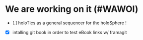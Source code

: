# We are working on it (#WAWOI)

* [.] holoTics as a general sequencer for the holoSphere !
* [x] intalling git book in order to test eBook links w/ framagit
